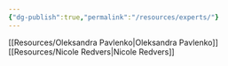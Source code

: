```yaml
---
{"dg-publish":true,"permalink":"/resources/experts/"}
---
```


[[Resources/Oleksandra Pavlenko\|Oleksandra Pavlenko]]
[[Resources/Nicole Redvers\|Nicole Redvers]]